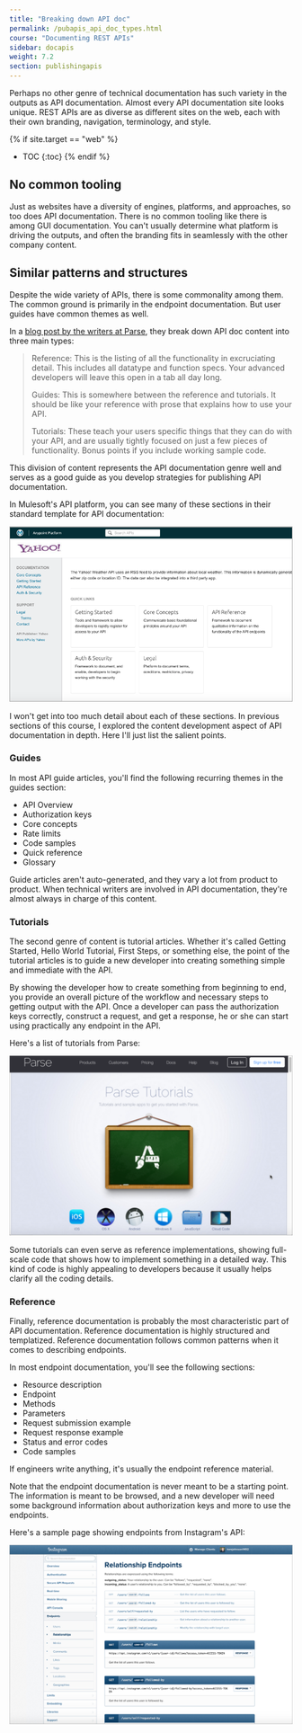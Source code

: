 ```yaml
---
title: "Breaking down API doc"
permalink: /pubapis_api_doc_types.html
course: "Documenting REST APIs"
sidebar: docapis
weight: 7.2
section: publishingapis
---
```


Perhaps no other genre of technical documentation has such variety in the outputs as API documentation. Almost every API documentation site looks unique. REST APIs are as diverse as different sites on the web, each with their own branding, navigation, terminology, and style.

{% if site.target == "web" %}
* TOC
{:toc}
{% endif %}

## No common tooling

Just as websites have a diversity of engines, platforms, and approaches, so too does API documentation. There is no common tooling like there is among GUI documentation. You can't usually determine what platform is driving the outputs, and often the branding fits in seamlessly with the other company content.

## Similar patterns and structures

Despite the wide variety of APIs, there is some commonality among them. The common ground is primarily in the endpoint documentation. But user guides have common themes as well.

In a [blog post by the writers at Parse](http://blog.parse.com/learn/engineering/designing-great-api-docs/), they break down API doc content into three main types:

>Reference: This is the listing of all the functionality in excruciating detail. This includes all datatype and function specs. Your advanced developers will leave this open in a tab all day long.
>
>Guides: This is somewhere between the reference and tutorials. It should be like your reference with prose that explains how to use your API.
>
>Tutorials: These teach your users specific things that they can do with your API, and are usually tightly focused on just a few pieces of functionality. Bonus points if you include working sample code.

This division of content represents the API documentation genre well and serves as a good guide as you develop strategies for publishing API documentation.

In Mulesoft's API platform, you can see many of these sections in their standard template for API documentation:

<a href="http://api-portal.anypoint.mulesoft.com/yahoo/api/yahoo-weather-api?ref=apihub"><img src="images/commonsections.png" alt="Common sections in API documentation" /></a>

I won't get into too much detail about each of these sections. In previous sections of this course, I explored the content development aspect of API documentation in depth. Here I'll just list the salient points.

### Guides

In most API guide articles, you'll find the following recurring themes in the guides section:

* API Overview
* Authorization keys
* Core concepts
* Rate limits
* Code samples
* Quick reference
* Glossary

Guide articles aren't auto-generated, and they vary a lot from product to product. When technical writers are involved in API documentation, they're almost always in charge of this content.

### Tutorials

The second genre of content is tutorial articles. Whether it's called Getting Started, Hello World Tutorial, First Steps, or something else, the point of the tutorial articles is to guide a new developer into creating something simple and immediate with the API.

By showing the developer how to create something from beginning to end, you provide an overall picture of the workflow and necessary steps to getting output with the API. Once a developer can pass the authorization keys correctly, construct a request, and get a response, he or she can start using practically any endpoint in the API.

Here's a list of tutorials from Parse:

<a href="https://www.parse.com/tutorials"><img src="images/parsetutorials.png" alt="Parse tutorials" /></a>

Some tutorials can even serve as reference implementations, showing full-scale code that shows how to implement something in a detailed way. This kind of code is highly appealing to developers because it usually helps clarify all the coding details.

### Reference

Finally, reference documentation is probably the most characteristic part of API documentation. Reference documentation is highly structured and templatized. Reference documentation follows common patterns when it comes to describing endpoints.

In most endpoint documentation, you'll see the following sections:

* Resource description
* Endpoint
* Methods
* Parameters
* Request submission example
* Request response example
* Status and error codes
* Code samples

If engineers write anything, it's usually the endpoint reference material.

Note that the endpoint documentation is never meant to be a starting point. The information is meant to be browsed, and a new developer will need some background information about authorization keys and more to use the endpoints.

Here's a sample page showing endpoints from Instagram's API:

<a href="https://instagram.com/developer/endpoints/relationships/"><img src="images/instagramref.png" alt="Instagram endpoints" /></a>
